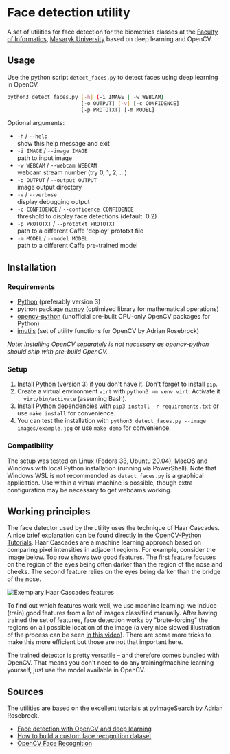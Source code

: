 # Face detection utility

A set of utilities for face detection for the biometrics classes at the [Faculty of Informatics](https://www.fi.muni.cz/), [Masaryk University](https://muni.cz) based on deep learning and OpenCV.

## Usage

Use the python script `detect_faces.py` to detect faces using deep learning in OpenCV.

```bash
python3 detect_faces.py [-h] (-i IMAGE | -w WEBCAM)
                        [-o OUTPUT] [-v] [-c CONFIDENCE]
                        [-p PROTOTXT] [-m MODEL]
```

Optional arguments:

* `-h` / `--help`  
  show this help message and exit
* `-i IMAGE` / `--image IMAGE`  
  path to input image
* `-w WEBCAM` / `--webcam WEBCAM`  
  webcam stream number (try 0, 1, 2, ...)
* `-o OUTPUT` / `--output OUTPUT`  
  image output directory
* `-v` / `--verbose`  
  display debugging output
* `-c CONFIDENCE` / `--confidence CONFIDENCE`  
  threshold to display face detections (default: 0.2)
* `-p PROTOTXT` / `--prototxt PROTOTXT`  
  path to a different Caffe 'deploy' prototxt file
* `-m MODEL` / `--model MODEL`  
  path to a different Caffe pre-trained model

## Installation

### Requirements

* [Python](https://www.python.org/) (preferably version 3)
* python package [numpy](https://numpy.org/) (optimized library for mathematical operations)
* [opencv-python](https://pypi.org/project/opencv-python/) (unofficial pre-built CPU-only OpenCV packages for Python)
* [imutils](https://pypi.org/project/imutils/) (set of utility functions for OpenCV by Adrian Rosebrock)

_Note: Installing OpenCV separately is not necessary as opencv-python should ship with pre-build OpenCV._

### Setup

1. Install [Python](https://www.python.org/) (version 3) if you don't have it. Don't forget to install `pip`.
2. Create a virtual environment `virt` with `python3 -m venv virt`. Activate it `. virt/bin/activate` (assuming Bash).
3. Install Python dependencies with `pip3 install -r requirements.txt` or use `make install` for convenience.
4. You can test the installation with `python3 detect_faces.py --image images/example.jpg` or use `make demo` for convenience.

### Compatibility

The setup was tested on Linux (Fedora 33, Ubuntu 20.04), MacOS and Windows with local Python installation (running via PowerShell). Note that Windows WSL is not recommended as `detect_faces.py` is a graphical application. Use within a virtual machine is possible, though extra configuration may be necessary to get webcams working.

## Working principles

The face detector used by the utility uses the technique of Haar Cascades. A nice brief explanation can be found directly in the [OpenCV-Python Tutorials](https://docs.opencv.org/4.x/db/d28/tutorial_cascade_classifier.html). Haar Cascades are a machine learning approach based on comparing pixel intensities in adjacent regions. For example, consider the image below. Top row shows two good features. The first feature focuses on the region of the eyes being often darker than the region of the nose and cheeks. The second feature relies on the eyes being darker than the bridge of the nose.

![Exemplary Haar Cascades features](https://docs.opencv.org/4.x/haar.png)

To find out which features work well, we use machine learning: we induce (train) good features from a lot of images classified manually. After having trained the set of features, face detection works by "brute-forcing" the regions on all possible location of the image (a very nice slowed illustration of the process can be seen [in this video](https://vimeo.com/12774628)). There are some more tricks to make this more efficient but those are not that important here.

The trained detector is pretty versatile – and therefore comes bundled with OpenCV. That means you don't need to do any training/machine learning yourself, just use the model available in OpenCV.

## Sources

The utilities are based on the excellent tutorials at [pyImageSearch](https://www.pyimagesearch.com/) by Adrian Rosebrock.

* [Face detection with OpenCV and deep learning](https://www.pyimagesearch.com/2018/02/26/face-detection-with-opencv-and-deep-learning/)
* [How to build a custom face recognition dataset](https://www.pyimagesearch.com/2018/06/11/how-to-build-a-custom-face-recognition-dataset/)
* [OpenCV Face Recognition](https://www.pyimagesearch.com/2018/09/24/opencv-face-recognition/)

